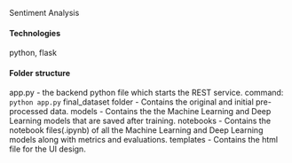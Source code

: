 Sentiment Analysis

#### Technologies
python, flask

#### Folder structure
app.py - the backend python file which starts the REST service.
command: `python app.py`
final_dataset folder - Contains the original and initial pre-processed data.
models - Contains the the Machine Learning and Deep Learning models that are saved after training.
notebooks - Contains the notebook files(.ipynb) of all the Machine Learning and Deep Learning models along with metrics and evaluations.
templates - Contains the html file for the UI design.
